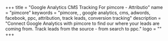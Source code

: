 +++
title = "Google Analytics CMS Tracking For pimcore - Attributio"
name = "pimcore"
keywords = "pimcore, , google analytics, cms, adwords, facebook, ppc, attribution, track leads, conversion tracking"
description = "Connect Google Analytics with pimcore to find our where your leads are coming from. Track leads from the source - from search to ppc."
logo = ""
+++
